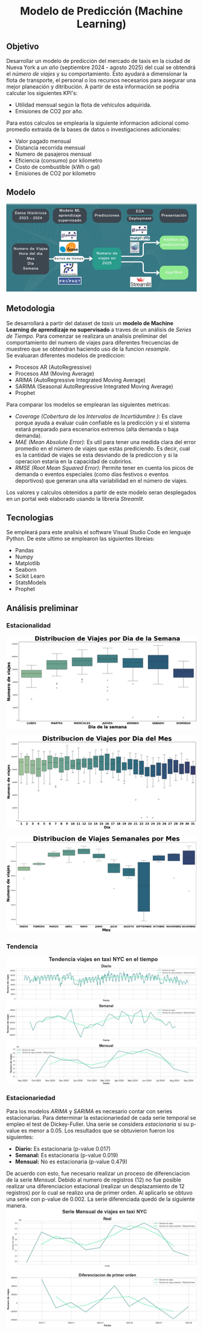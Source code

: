 <h1 align='center'>
<b>Modelo de Predicción (Machine Learning)</b>
</h1>
<p align="center">

## Objetivo
Desarrollar un modelo de predicción del mercado de taxis en la ciudad de Nueva York a *un año* (septiembre 2024 - agosto 2025) del cual se obtendrá el *número de viajes* y su comportamiento. Esto ayudará a dimensionar la flota de transporte, el personal o los recursos necesarios para asegurar una mejor planeación y ditribución. A partir de esta información se podria calcular los siguientes KPI's:<br>
 
  - Utilidad mensual según la flota de vehículos adquirida.
  - Emisiones de CO2 por año. <br>
  
Para estos calculos se emplearia la siguiente informacion adicional como promedio extraida de la bases de datos o investigaciones adicionales:<br>

  - Valor pagado mensual
  - Distancia recorrida mensual
  - Numero de pasajeros mensual
  - Eficiencia (consumo) por kilometro
  - Costo de combustible (kWh o gal)
  - Emisiones de CO2 por kilometro<br>

## Modelo
![modelo_ML](/imagenes/modelo_ML.jpg)

## Metodologia
Se desarrollará a partir del dataset de *taxis* un **modelo de Machine Learning de aprendizaje no supervisado** a traves de un análisis de *Series de Tiempo*. Para comenzar se realizara un analisis preliminar del comportamiento del numero de viajes para diferentes frecuencias de muestreo que se obtendran haciendo uso de la funcion *resample*. <br> Se evaluaran diferentes modelos de prediccion:<br>
- Procesos AR (AutoRegressive) 
- Procesos AM (Moving Average)
- ARIMA (AutoRegressive Integrated Moving Average)
- SARIMA (Seasonal AutoRegressive Integrated Moving Average)
- Prophet
  
Para comparar los modelos se emplearan las siguientes metricas:
- *Coverage (Cobertura de los Intervalos de Incertidumbre ):* Es clave porque ayuda a evaluar cuán confiable es la predicción y si el sistema estará preparado para escenarios extremos (alta demanda o baja demanda). <br>
- *MAE (Mean Absolute Error):* Es util para tener una medida clara del error promedio en el número de viajes que estás prediciendo. Es decir, cual es la cantidad de viajes se esta desviando de la prediccion y si la operacion estaria en la capacidad de cubrirlos.
- *RMSE (Root Mean Squared Error):* Permite tener en cuenta los picos de demanda o eventos especiales (como días festivos o eventos deportivos) que generan una alta variabilidad en el número de viajes.

Los valores y calculos obtenidos a partir de este modelo seran desplegados en un portal web elaborado usando la libreria *Streamlit*.

## Tecnologias

Se empleará para este analisis el software Visual Studio Code en lenguaje Python. De este ultimo se emplearon las siguientes libreias: <br>

- Pandas
- Numpy
- Matplotlib
- Seaborn
- Scikit Learn
- StatsModels
- Prophet

## Análisis preliminar

### Estacionalidad
![dist_dia_sem](/imagenes/dist_dia_sem.jpg)

![dist_dia_mes](/imagenes/dist_dia_mes.jpg)

![dist_sem_mes](/imagenes/dist_sem_mes.jpg)

### Tendencia

![trend](/imagenes/trend.jpg)

### Estacionariedad

Para los modelos *ARIMA* y *SARIMA* es necesario contar con series estacionarias. Para determinar la estacionariedad de cada serie temporal se empleo el test de Dickey-Fuller. Una serie se considera *estacionaria* si su p-value es menor a 0.05. Los resultados que se obtuvieron fueron los siguientes:

- **Diario:** Es estacionaria (p-value 0.017)
- **Semanal:** Es estacionaria (p-value 0.019)
- **Mensual:** No es estacionaria (p-value 0.479)

De acuerdo con esto, fue necesario realizar un proceso de diferenciacion de la serie *Mensual*. Debido al numero de registros (12) no fue posible realizar una diferenciacion estacional (realizar un desplazamiento de 12 registros) por lo cual se realizo una de primer orden. Al aplicarlo se obtuvo una serie con p-value de 0.002. La serie diferenciada quedó de la siguiente manera.
![men_diff](/imagenes/men_diff.jpg)

